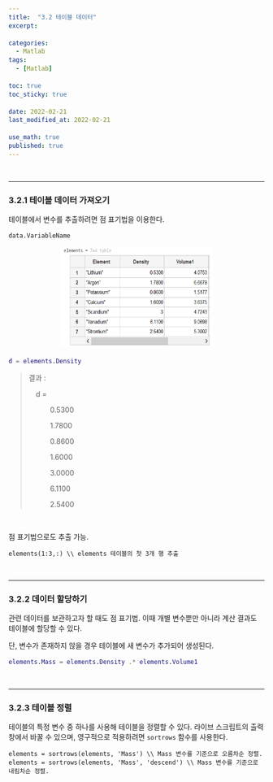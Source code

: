 ```yaml
---
title:  "3.2 테이블 데이터"
excerpt: 

categories:
  - Matlab
tags:
  - [Matlab]

toc: true
toc_sticky: true
 
date: 2022-02-21
last_modified_at: 2022-02-21

use_math: true
published: true
---
```


<br>

***
### 3.2.1 테이블 데이터 가져오기

테이블에서 변수를 추출하려면 점 표기법을 이용한다.

```
data.VariableName
```

<p align="center"><img src="/assets/image/matlab/elements.png" width="300px" height="200px" title="elemets" alt="elemets"><br/></p>


```Matlab
d = elements.Density
```

> 결과 :
> 
> &emsp;d = 
> 
> &emsp;&emsp;&emsp;0.5300
> 
> &emsp;&emsp;&emsp;1.7800
> 
> &emsp;&emsp;&emsp;0.8600
> 
> &emsp;&emsp;&emsp;1.6000
> 
> &emsp;&emsp;&emsp;3.0000
> 
> &emsp;&emsp;&emsp;6.1100
> 
> &emsp;&emsp;&emsp;2.5400

<br>

점 표기법으로도 추출 가능.

```
elements(1:3,:) \\ elements 테이블의 첫 3개 행 추출
```

<br>

***
### 3.2.2 데이터 할당하기

관련 데이터를 보관하고자 할 때도 점 표기법. 이때 개별 변수뿐만 아니라 계산 결과도 테이블에 할당할 수 있다.

단, 변수가 존재하지 않을 경우 테이블에 새 변수가 추가되어 생성된다.

```Matlab
elements.Mass = elements.Density .* elements.Volume1
```

<br>

***
### 3.2.3 테이블 정렬

테이블의 특정 변수 중 하나를 사용해 테이블을 정렬할 수 있다. 라이브 스크립트의 출력 창에서 바꿀 수 있으며, 영구적으로 적용하려면 `sortrows` 함수를 사용한다.

```
elements = sortrows(elements, 'Mass') \\ Mass 변수를 기준으로 오름차순 정렬.
elements = sortrows(elements, 'Mass', 'descend') \\ Mass 변수를 기준으로 내림차순 정렬.
```
